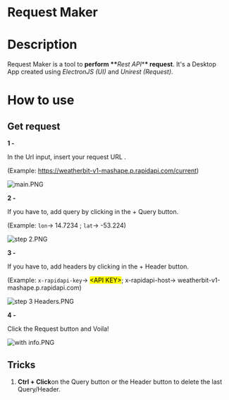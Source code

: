 # Request Maker

# Description

Request Maker is a tool to **perform \*\***_Rest API_\***\* request**. It's a Desktop App created using _ElectronJS (UI)_ and _Unirest (Request)_.

# How to use

## Get request

**1 -**

In the Url input, insert your request URL .

(Example: <https://weatherbit-v1-mashape.p.rapidapi.com/current>)

![main.PNG](https://i.imgur.com/cnCiBfy.png)

**2 -**

If you have to, add query by clicking in the + Query button.

(Example: `lon`→ 14.7234 ; `lat`→ -53.224)

![step 2.PNG](https://i.imgur.com/9rMMBvW.png)

**3 -**

If you have to, add headers by clicking in the + Header button.

(Example: `x-rapidapi-key`→ <mark>&lt;API KEY></mark>; x-rapidapi-host→ weatherbit-v1-mashape.p.rapidapi.com)

![step 3 Headers.PNG](https://i.imgur.com/hHaQiwG.png)

**4 -**

Click the Request button and Voila!

![with info.PNG](https://i.imgur.com/iT4rvZY.png)

## Tricks
1. **Ctrl + Click**on the Query button or the Header button to delete the last Query/Header.

          

